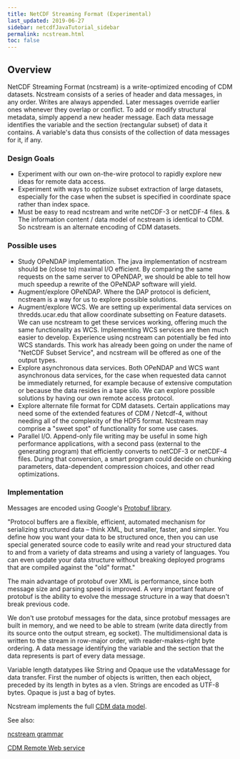 ```yaml
---
title: NetCDF Streaming Format (Experimental)
last_updated: 2019-06-27
sidebar: netcdfJavaTutorial_sidebar 
permalink: ncstream.html
toc: false
---
```


## Overview
NetCDF Streaming Format (ncstream) is a write-optimized encoding of CDM datasets. Ncstream consists of a series of header and data messages, in any order. Writes are always appended. Later messages override earlier ones whenever they overlap or conflict. To add or modify structural metadata, simply append a new header message. Each data message identifies the variable and the section (rectangular subset) of data it contains. A variable's data thus consists of the collection of data messages for it, if any.

### Design Goals
* Experiment with our own on-the-wire protocol to rapidly explore new ideas for remote data access.
* Experiment with ways to optimize subset extraction of large datasets, especially for the case when the subset is specified in coordinate space rather than index space.
* Must be easy to read ncstream and write netCDF-3 or netCDF-4 files.
& The information content / data model of ncstream is identical to CDM. So ncstream is an alternate encoding of CDM datasets.

### Possible uses

* Study OPeNDAP implementation. The java implementation of ncstream should be (close to) maximal I/O efficient. By comparing the same requests on the same server to OPeNDAP, we should be able to tell how much speedup a rewrite of the OPeNDAP software will yield.
* Augment/explore OPeNDAP. Where the DAP protocol is deficient, ncstream is a way for us to explore possible solutions.
* Augment/explore WCS. We are setting up experimental data services on thredds.ucar.edu that allow coordinate subsetting on Feature datasets. We can use ncstream to get these services working, offering much the same functionality as WCS. Implementing WCS services are then much easier to develop. Experience using ncstream can potentially be fed into WCS standards. This work has already been going on under the name of "NetCDF Subset Service", and ncstream will be offered as one of the output types.
* Explore asynchronous data services. Both OPeNDAP and WCS want asynchronous data services, for the case when requested data cannot be immediately returned, for example because of extensive computation or because the data resides in a tape silo. We can explore possible solutions by having our own remote access protocol.
* Explore alternate file format for CDM datasets. Certain applications may need some of the extended features of CDM / Netcdf-4, without needing all of the complexity of the HDF5 format. Ncstream may comprise a "sweet spot" of functionality for some use cases.
* Parallel I/O. Append-only file writing may be useful in some high performance applications, with a second pass (external to the generating program) that efficiently converts to netCDF-3 or netCDF-4 files. During that conversion, a smart program could decide on chunking parameters, data-dependent compression choices, and other read optimizations.

### Implementation

Messages are encoded using Google's <a href="http://code.google.com/p/protobuf/">Protobuf library</a>.

"Protocol buffers are a flexible, efficient, automated mechanism for serializing structured data – think XML, but smaller, faster, and simpler. You define how you want your data to be structured once, then you can use special generated source code to easily write and read your structured data to and from a variety of data streams and using a variety of languages. You can even update your data structure without breaking deployed programs that are compiled against the "old" format."

The main advantage of protobuf over XML is performance, since both message size and parsing speed is improved. A very important feature of protobuf is the ability to evolve the message structure in a way that doesn't break previous code.

We don't use protobuf messages for the data, since protobuf messages are built in memory, and we need to be able to stream (write data directly from its source onto the output stream, eg socket). The multidimensional data is written to the stream in row-major order, with reader-makes-right byte ordering. A data message identifying the variable and the section that the data represents is part of every data message.

Variable length datatypes like String and Opaque use the vdataMessage for data transfer. First the number of objects is written, then each object, preceded by its length in bytes as a vlen. Strings are encoded as UTF-8 bytes. Opaque is just a bag of bytes.

Ncstream implements the full [CDM data model](common_data_model_overview.html).

See also:

[ncstream grammar](ncstream_grammar.html)

[CDM Remote Web service](cdmremote.html)